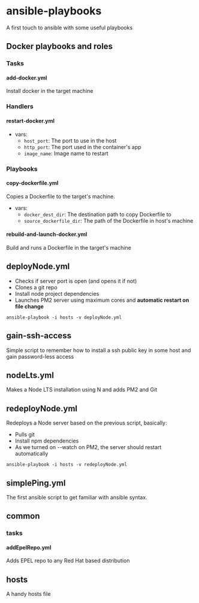 # ansible-playbooks
A first touch to ansible with some useful playbooks

## Docker playbooks and roles

### Tasks

#### add-docker.yml
Install docker in the target machine

### Handlers

#### restart-docker.yml

* vars:
  * `host_port`: The port to use in the host
  * `http_port`: The port used in the container's app
  * `image_name`: Image name to restart

### Playbooks

#### copy-dockerfile.yml
Copies a Dockerfile to the target's machine.

* vars:
  * `docker_dest_dir`: The destination path to copy Dockerfile to
  * `source_dockerfile_dir`: The path of the Dockerfile in host's machine

#### rebuild-and-launch-docker.yml
Build and runs a Dockerfile in the target's machine


## deployNode.yml
* Checks if server port is open (and opens it if not)
* Clones a git repo
* Install node project dependencies
* Launches PM2 server using maximum cores and **automatic restart on file change**

`ansible-playbook -i hosts -v deployNode.yml`

## gain-ssh-access
Simple script to remember how to install a ssh public key in some host and gain password-less access

## nodeLts.yml
Makes a Node LTS installation using N and adds PM2 and Git


## redeployNode.yml
Redeploys a Node server based on the previous script, basically:
* Pulls git
* Install npm dependencies
* As we turned on --watch on PM2, the server should restart automatically

`ansible-playbook -i hosts -v redeployNode.yml`


## simplePing.yml
The first ansible script to get familiar with ansible syntax.

## common

### tasks

#### addEpelRepo.yml
Adds EPEL repo to any Red Hat based distribution

## hosts
A handy hosts file
